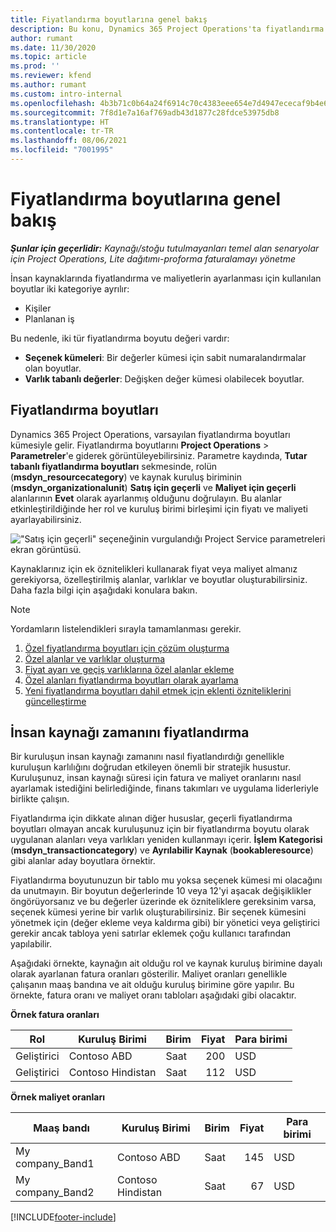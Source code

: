 ```yaml
---
title: Fiyatlandırma boyutlarına genel bakış
description: Bu konu, Dynamics 365 Project Operations'ta fiyatlandırma boyutları hakkında bilgi sağlar.
author: rumant
ms.date: 11/30/2020
ms.topic: article
ms.prod: ''
ms.reviewer: kfend
ms.author: rumant
ms.custom: intro-internal
ms.openlocfilehash: 4b3b71c0b64a24f6914c70c4383eee654e7d4947ececaf9b4e6394f45a081a4c
ms.sourcegitcommit: 7f8d1e7a16af769adb43d1877c28fdce53975db8
ms.translationtype: HT
ms.contentlocale: tr-TR
ms.lasthandoff: 08/06/2021
ms.locfileid: "7001995"
---
```

# <a name="pricing-dimensions-overview"></a>Fiyatlandırma boyutlarına genel bakış

_**Şunlar için geçerlidir:** Kaynağı/stoğu tutulmayanları temel alan senaryolar için Project Operations, Lite dağıtımı-proforma faturalamayı yönetme_

İnsan kaynaklarında fiyatlandırma ve maliyetlerin ayarlanması için kullanılan boyutlar iki kategoriye ayrılır:

- Kişiler
- Planlanan iş

Bu nedenle, iki tür fiyatlandırma boyutu değeri vardır:

- **Seçenek kümeleri**: Bir değerler kümesi için sabit numaralandırmalar olan boyutlar.
- **Varlık tabanlı değerler**: Değişken değer kümesi olabilecek boyutlar.

## <a name="pricing-dimensions"></a>Fiyatlandırma boyutları

Dynamics 365 Project Operations, varsayılan fiyatlandırma boyutları kümesiyle gelir. Fiyatlandırma boyutlarını **Project Operations** > **Parametreler**'e giderek görüntüleyebilirsiniz. Parametre kaydında, **Tutar tabanlı fiyatlandırma boyutları** sekmesinde, rolün (**msdyn_resourcecategory**) ve kaynak kuruluş biriminin (**msdyn_organizationalunit**) **Satış için geçerli** ve **Maliyet için geçerli** alanlarının **Evet** olarak ayarlanmış olduğunu doğrulayın. Bu alanlar etkinleştirildiğinde her rol ve kuruluş birimi birleşimi için fiyatı ve maliyeti ayarlayabilirsiniz.

!["Satış için geçerli" seçeneğinin vurgulandığı Project Service parametreleri ekran görüntüsü.](media/PS-OOB-parameters.png)

Kaynaklarınız için ek öznitelikleri kullanarak fiyat veya maliyet almanız gerekiyorsa, özelleştirilmiş alanlar, varlıklar ve boyutlar oluşturabilirsiniz. Daha fazla bilgi için aşağıdaki konulara bakın. 
  
  > [!NOTE]
  > Yordamların listelendikleri sırayla tamamlanması gerekir.

1. [Özel fiyatlandırma boyutları için çözüm oluşturma](../sales/create-solution-custompd.md)
2. [Özel alanlar ve varlıklar oluşturma](create-custom-fields-entities-pricing-dimensions.md)
3. [Fiyat ayarı ve geçiş varlıklarına özel alanlar ekleme ](add-custom-fields-price-setup-transactional-entities.md)
4. [Özel alanları fiyatlandırma boyutları olarak ayarlama ](set-up-custom-fields-pricing-dimensions.md)
5. [Yeni fiyatlandırma boyutları dahil etmek için eklenti özniteliklerini güncelleştirme](update-plugin-attributes-pd.md)


## <a name="pricing-human-resource-time"></a>İnsan kaynağı zamanını fiyatlandırma
Bir kuruluşun insan kaynağı zamanını nasıl fiyatlandırdığı genellikle kuruluşun karlılığını doğrudan etkileyen önemli bir stratejik husustur. Kuruluşunuz, insan kaynağı süresi için fatura ve maliyet oranlarını nasıl ayarlamak istediğini belirlediğinde, finans takımları ve uygulama liderleriyle birlikte çalışın.

Fiyatlandırma için dikkate alınan diğer hususlar, geçerli fiyatlandırma boyutları olmayan ancak kuruluşunuz için bir fiyatlandırma boyutu olarak uygulanan alanları veya varlıkları yeniden kullanmayı içerir. **İşlem Kategorisi** (**msdyn_transactioncategory**) ve **Ayrılabilir Kaynak** (**bookableresource**) gibi alanlar aday boyutlara örnektir. 

Fiyatlandırma boyutunuzun bir tablo mu yoksa seçenek kümesi mi olacağını da unutmayın. Bir boyutun değerlerinde 10 veya 12'yi aşacak değişiklikler öngörüyorsanız ve bu değerler üzerinde ek özniteliklere gereksinim varsa, seçenek kümesi yerine bir varlık oluşturabilirsiniz. Bir seçenek kümesini yönetmek için (değer ekleme veya kaldırma gibi) bir yönetici veya geliştirici gerekir ancak tabloya yeni satırlar eklemek çoğu kullanıcı tarafından yapılabilir.

Aşağıdaki örnekte, kaynağın ait olduğu rol ve kaynak kuruluş birimine dayalı olarak ayarlanan fatura oranları gösterilir. Maliyet oranları genellikle çalışanın maaş bandına ve ait olduğu kuruluş birimine göre yapılır. Bu örnekte, fatura oranı ve maliyet oranı tabloları aşağıdaki gibi olacaktır.

**Örnek fatura oranları**

| Rol        | Kuruluş Birimi    |Birim      |Fiyat      |Para birimi  |
| ------------|-------------|----------|----------:|----------|
| Geliştirici   | Contoso ABD  |Saat | 200|USD     |
| Geliştirici   | Contoso Hindistan |Saat|   112|USD     |


**Örnek maliyet oranları**

| Maaş bandı     | Kuruluş Birimi    |Birim      |Fiyat      |Para birimi  |
| ----------------|-------------|----------|----------:|----------|
| My company_Band1 | Contoso ABD  |Saat | 145|USD     |
| My company_Band2 | Contoso Hindistan |Saat|   67|USD     |


[!INCLUDE[footer-include](../includes/footer-banner.md)]